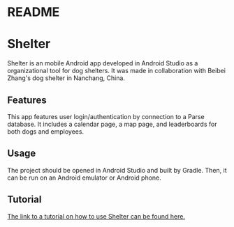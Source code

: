 # README
# Shelter
Shelter is an mobile Android app developed in Android Studio as a organizational tool for dog shelters. It was made in collaboration with Beibei Zhang's dog shelter in Nanchang, China.

## Features
This app features user login/authentication by connection to a Parse database. It includes a calendar page, a map page, and leaderboards for both dogs and employees.

## Usage
The project should be opened in Android Studio and built by Gradle. Then, it can be run on an Android emulator or Android phone. 

## Tutorial
[The link to a tutorial on how to use Shelter can be found here.](https://youtu.be/R_jtUltarK4)
